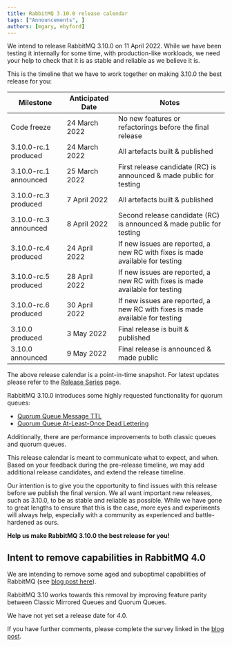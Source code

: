 ```yaml
---
title: RabbitMQ 3.10.0 release calendar
tags: ["Announcements", ]
authors: [mgary, ebyford]
---
```


We intend to release RabbitMQ 3.10.0 on 11 April 2022. While we have been testing
it internally for some time, with production-like workloads, we need your help to
check that it is as stable and reliable as we believe it is.

<!-- truncate -->

This is the timeline that we have to work together on making 3.10.0 the best release for
you:

| Milestone             | Anticipated Date | Notes                                                                         |
| ---                   | ---              | ---                                                                           |
| Code freeze           | 24 March 2022    | No new features or refactorings before the final release                      |
| 3.10.0-rc.1 produced  | 24 March 2022    | All artefacts built & published                                               |
| 3.10.0-rc.1 announced | 25 March 2022    | First release candidate (RC) is announced & made public for testing           |
| 3.10.0-rc.3 produced  | 7 April 2022     | All artefacts built & published                                               |
| 3.10.0-rc.3 announced | 8 April 2022     | Second release candidate (RC) is announced & made public for testing          |
| 3.10.0-rc.4 produced  | 24 April 2022    | If new issues are reported, a new RC with fixes is made available for testing |
| 3.10.0-rc.5 produced  | 28 April 2022    | If new issues are reported, a new RC with fixes is made available for testing |
| 3.10.0-rc.6 produced  | 30 April 2022    | If new issues are reported, a new RC with fixes is made available for testing |
| 3.10.0 produced       | 3 May 2022       | Final release is built & published                                            |
| 3.10.0 announced      | 9 May 2022       | Final release is announced & made public                                      |

The above release calendar is a point-in-time snapshot. For latest updates
please refer to the [Release Series](/docs/versions)
page.

RabbitMQ 3.10.0 introduces some highly requested functionality for quorum queues:
* [Quorum Queue Message TTL](https://rabbitmq.com/quorum-queues.html#feature-matrix)
* [Quorum Queue At-Least-Once Dead Lettering](/docs/quorum-queues#dead-lettering)

Additionally, there are performance improvements to both classic queues and quorum queues.

This release calendar is meant to communicate what to expect, and when.
Based on your feedback during the pre-release timeline, we may add additional
release candidates, and extend the release timeline.

Our intention is to give you the opportunity to find issues with this release
before we publish the final version. We all want important new releases, such
as 3.10.0, to be as stable and reliable as possible. While we have gone to great
lengths to ensure that this is the case, more eyes and experiments will always
help, especially with a community as experienced and battle-hardened as ours.

**Help us make RabbitMQ 3.10.0 the best release for you!**


## Intent to remove capabilities in RabbitMQ 4.0

We are intending to remove some aged and suboptimal capabilities of RabbitMQ (see [blog post here](/blog/2021/08/21/4.0-deprecation-announcements)).

RabbitMQ 3.10 works towards this removal by improving feature parity between Classic Mirrored Queues and Quorum Queues.

We have not yet set a release date for 4.0.

If you have further comments, please complete the survey linked in the [blog post](/blog/2021/08/21/4.0-deprecation-announcements).
